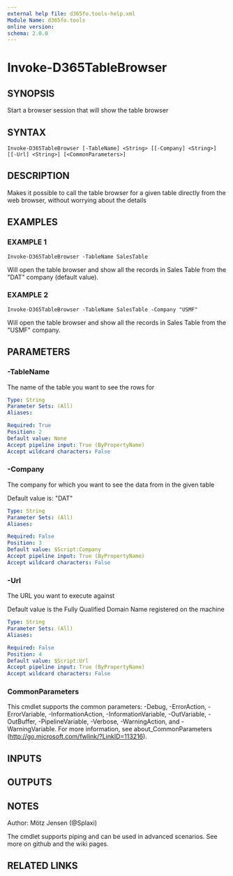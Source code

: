 ```yaml
---
external help file: d365fo.tools-help.xml
Module Name: d365fo.tools
online version:
schema: 2.0.0
---
```


# Invoke-D365TableBrowser

## SYNOPSIS
Start a browser session that will show the table browser

## SYNTAX

```
Invoke-D365TableBrowser [-TableName] <String> [[-Company] <String>] [[-Url] <String>] [<CommonParameters>]
```

## DESCRIPTION
Makes it possible to call the table browser for a given table directly from the web browser, without worrying about the details

## EXAMPLES

### EXAMPLE 1
```
Invoke-D365TableBrowser -TableName SalesTable
```

Will open the table browser and show all the records in Sales Table from the "DAT" company (default value).

### EXAMPLE 2
```
Invoke-D365TableBrowser -TableName SalesTable -Company "USMF"
```

Will open the table browser and show all the records in Sales Table from the "USMF" company.

## PARAMETERS

### -TableName
The name of the table you want to see the rows for

```yaml
Type: String
Parameter Sets: (All)
Aliases:

Required: True
Position: 2
Default value: None
Accept pipeline input: True (ByPropertyName)
Accept wildcard characters: False
```

### -Company
The company for which you want to see the data from in the given table

Default value is: "DAT"

```yaml
Type: String
Parameter Sets: (All)
Aliases:

Required: False
Position: 3
Default value: $Script:Company
Accept pipeline input: True (ByPropertyName)
Accept wildcard characters: False
```

### -Url
The URL you want to execute against

Default value is the Fully Qualified Domain Name registered on the machine

```yaml
Type: String
Parameter Sets: (All)
Aliases:

Required: False
Position: 4
Default value: $Script:Url
Accept pipeline input: True (ByPropertyName)
Accept wildcard characters: False
```

### CommonParameters
This cmdlet supports the common parameters: -Debug, -ErrorAction, -ErrorVariable, -InformationAction, -InformationVariable, -OutVariable, -OutBuffer, -PipelineVariable, -Verbose, -WarningAction, and -WarningVariable.
For more information, see about_CommonParameters (http://go.microsoft.com/fwlink/?LinkID=113216).

## INPUTS

## OUTPUTS

## NOTES
Author: Mötz Jensen (@Splaxi)

The cmdlet supports piping and can be used in advanced scenarios.
See more on github and the wiki pages.

## RELATED LINKS

